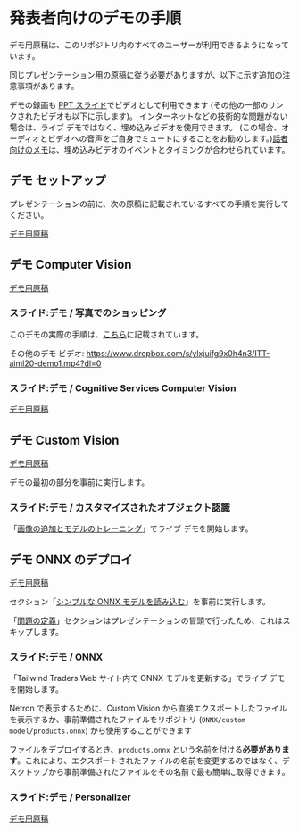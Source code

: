 # <a name="demo-instructions-for-presenters"></a>発表者向けのデモの手順

デモ用原稿は、このリポジトリ内のすべてのユーザーが利用できるようになっています。

同じプレゼンテーション用の原稿に従う必要がありますが、以下に示す追加の注意事項があります。

デモの録画も [PPT スライド](presentations.md)でビデオとして利用できます (その他の一部のリンクされたビデオも以下に示します)。 インターネットなどの技術的な問題がない場合は、ライブ デモではなく、埋め込みビデオを使用できます。 (この場合、オーディオとビデオへの音声をご自身でミュートにすることをお勧めします。)[話者向けのメモ](speaker-notes.md)は、埋め込みビデオのイベントとタイミングが合わせられています。

## <a name="demo-setup"></a>デモ セットアップ

プレゼンテーションの前に、次の原稿に記載されているすべての手順を実行してください。

[デモ用原稿](DEMO%20Setup.md)

## <a name="demo-computer-vision"></a>デモ Computer Vision

[デモ用原稿](DEMO%20Computer%20Vision.md)

### <a name="slide-demo--shop-by-photo"></a>スライド:デモ / 写真でのショッピング

このデモの実際の手順は、[こちら](DEMO%20ONNX%20deployment.md#defining-the-problem-shop-by-photo-doesnt-work-right)に記載されています。

その他のデモ ビデオ: https://www.dropbox.com/s/ylxjuifg9x0h4n3/ITT-aiml20-demo1.mp4?dl=0 

### <a name="slide-demo--cognitive-services-computer-vision"></a>スライド:デモ / Cognitive Services Computer Vision

[デモ用原稿](DEMO%20Computer%20Vision.md#using-computer-vision-via-the-web-interface)

## <a name="demo-custom-vision"></a>デモ Custom Vision

[デモ用原稿](DEMO%20Custom%20Vision.md)

デモの最初の部分を事前に実行します。

### <a name="slide-demo--customized-object-recognition"></a>スライド:デモ / カスタマイズされたオブジェクト認識

「[画像の追加とモデルのトレーニング](DEMO%20Custom%20Vision.md#add-images-and-train-a-model)」でライブ デモを開始します。

## <a name="demo-onnx-deployment"></a>デモ ONNX のデプロイ

[デモ用原稿](DEMO%20ONNX%20deployment.md)

セクション「[シンプルな ONNX モデルを読み込む](DEMO%20ONNX%20deployment.md#load-the-simple-onnx-model)」を事前に実行します。

「[問題の定義](DEMO%20ONNX%20deployment.md#defining-the-problem-shop-by-photo-doesnt-work-right)」セクションはプレゼンテーションの冒頭で行ったため、これはスキップします。

### <a name="slide-demo--onnx"></a>スライド:デモ / ONNX

「Tailwind Traders Web サイト内で ONNX モデルを更新する」でライブ デモを開始します。

Netron で表示するために、Custom Vision から直接エクスポートしたファイルを表示するか、事前準備されたファイルをリポジトリ (`ONNX/custom model/products.onnx`) から使用することができます

ファイルをデプロイするとき、`products.onnx` という名前を付ける**必要があります**。これにより、エクスポートされたファイルの名前を変更するのではなく、デスクトップから事前準備されたファイルをその名前で最も簡単に取得できます。

### <a name="slide-demo--personalizer"></a>スライド:デモ / Personalizer

[デモ用原稿](DEMO%20Personalizer.md)
